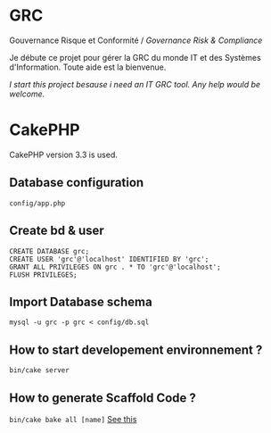 # GRC

Gouvernance Risque et Conformité / _Governance Risk & Compliance_

Je débute ce projet pour gérer la GRC du monde IT et des Systèmes d'Information. Toute aide est la bienvenue.

_I start this project besause i need an IT GRC tool. Any help would be welcome._

# CakePHP

CakePHP version 3.3 is used.

## Database configuration 

`config/app.php`

## Create bd & user
``` 
CREATE DATABASE grc;
CREATE USER 'grc'@'localhost' IDENTIFIED BY 'grc';
GRANT ALL PRIVILEGES ON grc . * TO 'grc'@'localhost';
FLUSH PRIVILEGES;
```

## Import Database schema

`mysql -u grc -p grc < config/db.sql`

## How to start developement environnement ?

`bin/cake server`

## How to generate Scaffold Code ?

`bin/cake bake all [name]`
[See this](http://book.cakephp.org/3.0/en/bake/usage.html) 
